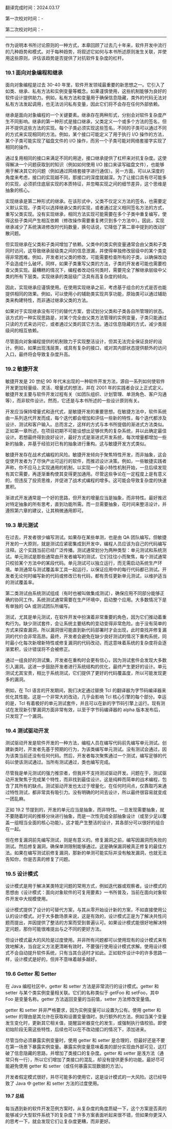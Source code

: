 翻译完成时间：2024.03.17

第一次校对时间：-

第二次校对时间：-

---

作为说明本书所讨论原则的一种方式，本章回顾了过去几十年来，软件开发中流行的几种趋势和模式。对于每种趋势，将叙述它如何与本书所述原则发生关联，并使用这些原则，评估该趋势是否提供了对抗软件复杂度的杠杆。

### 19.1 面向对象编程和继承

面向对象编程是过去 30-40 年里，软件开发领域最重要的新思想之一。它引入了如类、继承、私有方法和实例变量等概念。如果谨慎使用，这些机制能够为良好的软件设计提供助力。例如，私有方法和变量用于确保信息隐藏，类外的代码无法对私有方法发起调用，也无法访问私有变量，因此它们将不会存在任何外部依赖。

继承是面向对象编程的一个关键要素。继承存在两种形式，分别会对软件复杂度产生不同影响。继承的第一种形式是接口继承，父类定义一个或多个方法的签名，但并不提供这些方法的实现。每个子类必须实现这些签名，不同的子类可以通过不同的方式来实现相同的方法。例如，某个接口可能定义了用于执行 I/O 操作的方法，某个子类可能实现了磁盘文件的 I/O 操作，而另一个子类可能对网络套接字实现了相同的操作。

通过复用相同的接口来满足不同的用途，接口继承提供了杠杆来对抗复杂度。这使得解决一个问题获取到的知识（例如如何使用 I/O 接口来读写磁盘文件），也能够用于解决其它的问题（例如通过网络套接字进行通信）。另一方面，可以从深度的角度来考虑，接口的实现越不同，那接口的深度就越深。为了让接口具有尽可能多的实现，必须抓住底层实现的本质特征，并忽略实现之间的细节差异，这个思维是抽象的核心。

实现继承是第二种形式的继承。在该形式中，父类不仅定义方法的签名，也需要定义默认实现。子类可以选择继承父类的实现，或者通过定义相同签名方法的方式，重写父类实现。没有实现继承，相同方法实现可能需要在多个子类中重复编写，使得这些子类间产生相互依赖（修改操作需要重复拷贝到多个方法中）。因此，实现继承减少了系统演进修改时代码数量，换句话说，它降低了第二章中提到的改动扩散问题。

但实现继承在父类和子类间增加了依赖。父类中的类实例变量通常会由父类和子类同时访问，这导致继承层级类之间的信息泄漏，并使得单独修改层级中的某个类变得非常困难。例如，开发者对父类的修改，可能需要检查所有的子类，以确保改动不会造成什么破坏。同样，如果子类重写父类的方法，子类的开发者可能也需要检查父类实现。最糟糕的情况下，编程者改动任何类时，需要完全了解继承层级中父类的所有下层类。实现继承的类层级广泛具有高复杂度的倾向。

因此，实现继承应谨慎使用。在使用实现继承之前，考虑基于组合的方式是否也能提供相同的效果。例如，可以使用小的辅助类实现共享功能，原始类可以通过辅助类来构建特性，而非通过继承父类的方法。

如果对于实现继承没有可行的替代方案，尝试划分父类和子类各自所管理的状态。该方式的一种实现思路是，对某个完全由父类方法管理的实例变量，子类只能通过只读的方式来访问它，或者通过父类的其它方法。通过信息隐藏的方式，减少类层级间的相互依赖。

尽管面向对象编程提供的机制致力于实现整洁设计，但其无法完全保证良好的设计。例如，如果出现浅层类，或具有复杂的接口，或对其内部状态提供额外的访问入口，最终将会导致复杂度升高。

### 19.2 敏捷开发

敏捷开发是 20 世纪 90 年代末出现的一种软件开发方法，源自一系列如何使软件开发更加轻量级、灵活、增量式的想法，并在 2001 年的实践者会议上正式定义。敏捷开发主要与软件开发过程有关（如团队组织、计划管理、单测角色、客户沟通等），而非软件设计。然而，它还是与本书所述的一些设计原则有关。

开发应当保持增量式和迭代式，是敏捷开发的重要思想。在敏捷方法中，软件系统由一系列迭代开发而成，每个迭代都会增加和评估一些新的特性，每个迭代都涉及设计、测试和客户输入。总而言之，这样的方式与本书所提倡的渐进式方法类似。正如第一章所述，在项目初期不可能设想出足够优秀的复杂系统，并以此确定最佳设计。若想最终得到良好设计，最好方式是渐进式开发系统，每次增量都增加一些新的抽象，并基于经验对已有的抽象进行重构。这与敏捷开发方式类似。

敏捷开发存在战术式编程的风险。敏捷开发倾向于聚焦特性开发，而非抽象，这会促使开发者为了尽快产出可运行的软件，而推迟设计决策。例如，一些敏捷实践者声称，你不应马上实现通用的机制，以实现一个最小特性机制开始，一旦后续发现有其它需要，再逐渐重构使其变得更加通用。尽管这些争论在一定程度上是有意义的，但违反了投资思维，并促进了战术式编程的增多。这可能会导致复杂度的快速累积。

渐进式开发通常是一个好的思路，但开发的增量应当是抽象，而非特性。最好推迟对特定抽象的所有思考，直到功能所需。而一旦需要抽象，花时间来整洁设计，并遵照第六章的建议，让其稍微通用即可。

### 19.3 单元测试

在过去，开发者很少编写测试。如果存在某些单测，也是由 QA 团队编写。但敏捷开发的一大原则，就是测试应紧密集成到开发中，编程人员应该为自己的代码编写注释。这个实践当前已经广泛传播。测试通常划分为两种类型：单元测试和系统测试。单元测试是那些通常由开发者编写的测试，它们往往小而聚焦，每个测试通常只校验某个方法中的某段代码。单元测试可以独立运行，而无需启动系统生产环境。单测通常与测试覆盖率工具一起运行，以保证应用中的每行代码都已测试。开发者无论何时编写新的代码或修改已有代码，都有责任更新单元测试，以维护适当的测试覆盖率。

第二类测试由系统测试组成（有时也被叫做集成测试），确保应用不同部分能够正确的协同工作。系统测试通常需要在生产环境中，启动整个应用。大多数情况下是有单独的 QA 或测试团队所编写。

测试，尤其是单元测试，在软件开发中扮演着非常重要的角色，因为它们推动着重构行为。缺少测试套件，会让系统主要结构的变动变得非常危险。由于没有简单的方式来探查漏洞，所以漏洞很可能直到新代码部署时才会出现，此时查找并修复漏洞的代价会非常高昂。最终，开发者会避免在缺少良好测试的情况下重构系统，同时最小化每次新增新特性或修复漏洞的代码改动，而这意味着系统的复杂度将会逐渐累积，设计错误将不会被修正。

通过一组良好的测试集，开发者在重构时会更有信心，因为测试套件会发现大多数引入漏洞。这进一步鼓励开发者进行系统结构的优化，最终产生更好的设计。单元测试尤其宝贵，相比于系统测试，它们提供了更好的代码覆盖度，所以可能发现更多的漏洞。

例如，在 Tcl 语言的开发期间，我们决定通过替换 Tcl 的翻译器为字节码编译器来优化其性能。这是一个非常大的改动，几乎会影响 Tcl 核心引擎的每个部分。幸运的是，Tcl 有着极好的单元测试套件，并且可以在新的字节码引擎上运行。现有测试在发现新引擎漏洞方面非常有效，以至于字节码编译器的 alpha 版本发布后，只发现了一个漏洞。

### 19.4 测试驱动开发

测试驱动开发是软件开发的一种方法，编程人员在编写代码前先编写单元测试。创建新类时，开发者先基于预期的行为，为该类编写单元测试。没有测试会通过，因为该类当前还没有任何代码。然后，开发者每次聚焦通过一个测试，编写足够的代码以使该测试通过。当所有测试通过，类也编写完成。

尽管我是单元测试的强力推崇者，但我并不支持测试驱动开发。问题在于，测试驱动开发聚焦于完成某个特性，而非找到最佳设计。这是纯粹而简单的战术编程，包含了其所有的缺点。测试驱动开发也太过于增量化，在任何时间点，仅靠取巧来通过特性测试，都非常具有吸引力。没有明确的时间去设计，所以最终很容易就变成一团乱麻。

正如 19.2 节提到的，开发的单元应当是抽象，而非特性。一旦发现需要抽象，就不要随着时间的推移分块进行抽象，而是一次性完成全部抽象设计（或至少足以覆盖一组相当全面的核心功能）。这才能产生整洁的设计，其各部分可以很好的组合在一起。

但在修复漏洞前先编写测试，则是有意义的。修复漏洞之前，编写因漏洞而失败的测试。然后修复漏洞，确保单测限制能够通过。这是确保漏洞被真正修复的最佳方法。如果在编写测试前修复漏洞，那新的单测可能实际并没有触发漏洞，也就无法告知你，你是否真的修复了问题。

### 19.5 设计模式

设计模式是用于解决某类特定问题的常用方式，例如迭代器或观察者。设计模式的思想由《设计模式：面向对象软件的可复用要素》一书所普及，当前在面向对象软件开发中大规模使用。

设计模式提供了设计的可替代方案，与其从零开始设计新的方案，不如直接使用公认的设计模式。对于大多数场景来说，这是有效的，设计模式正是为了解决共性问题而提出，并因提供了整洁的方案而受到普遍认可。如果设计模式能很好地解决特定问题，那你可能很难提出与之不同的更好方法。

但设计模式最大的风险是过度使用。并非所有问题都可以使用现有的设计模式来有效地解决，当自定义方法更清晰有效时，不要强行使用设计模式求解。使用设计模式不会自动提升软件系统，只有当其合适时才如此。正如软件设计中的许多思路一样，设计模式是好的，但并不意味着越多越好。

### 19.6 Getter 和 Setter

在 Java 编程社区中，getter 和 setter 方法是非常流行的设计模式。getter 和 setter 与某个类实例变量相关联。它们的名称类似于 getFoo 和 setFoo，其中 Foo 是变量名称。getter 方法返回变量的当前值，setter 方法修改变量值。

getter 和 setter 并非严格要求，因为实例变量可以设置为公有。使用 getter 和 setter 的理由是其允许在获取和设置变量值时，执行额外的方法，例如当某个变量发生变化时，更新其它相关值，提醒监听器变化的发生，或强制执行值校验。即使初始阶段无需这些特性，后续也可以在不改动接口的情况下，添加进来。

尽管当你必须暴露实例变量时，使用 getter 和 setter 是合理的，但最好还是不要在第一场景下暴露实例变量。暴露实例变量意味着类的部分实现由外部可见，这打破了信息隐藏的思路，并增加了类接口的复杂度。getter 和 setter 是浅方法（通常只有一行），所以它们增加了类接口的混乱，却没有提供更多的功能。最好尽可能避免使用 getter 和 setter（或任何暴露实现数据的方法）。

开发者假定模式很好，并尽可能多的使用它，这是设计模式的一大风险。这已经导致了 Java 中 getter 和 setter 方法的过度使用。

#### 19.7 总结

每当遇到新的软件开发范例方案时，从复杂度的角度质疑一下，这个方案是否真的能够减少大型软件系统下的复杂度？许多方案表面听起来很不错，但如果你更深入的思考一下，就会发现它们让复杂度更糟，而非更好。